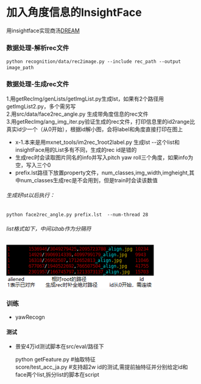 # 加入角度信息的InsightFace

用insightface实现商汤[DREAM](https://github.com/penincillin/DREAM/)  

### 数据处理-解析rec文件  
    python recognition/data/rec2image.py --include rec_path --output image_path  
### 数据处理-生成rec文件  
1.用getRecImg/genLists/getImgList.py生成lst，如果有2个路径用getImgList2.py，多个需另写  
2.用src/data/face2rec_angle.py 生成带角度信息的rec文件  
3.用getRecImg/ang_img_iter.py验证生成的rec文件，打印信息里的id2range比真实id少一个（从0开始），根据id解小图，会将label和角度直接打印在图上  
- x-1.本来是用mxnet_tools/im2rec_1root2label.py 生成lst  --这个list和insightFace用的List多有不同，生成的rec id是错的  
- 生成rec时会读取图片同名的info并写入pitch yaw roll三个角度，如果info为空，写入三个0  
- prefix.lst路径下放置property文件，num_classes,img_width,imgheight,其中num_classes生成rec是不会用到，但是train时会读该数值
###### 生成好lst以后执行：
    python face2rec_angle.py prefix.lst  --num-thread 28
###### list格式如下，中间以tab作为分隔符  
![](deploy/lst格式.png)  

### 训练  
- yawRecogn  
#### 测试  
- 景安4万id测试脚本在src/eval/路径下  
 
    python getFeature.py #抽取特征  
    score/test_acc_ja.py #支持超2w id的测试,需提前抽特征并分别给定id和face两个list,拆分list的脚本在script

